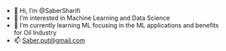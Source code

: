 - 👋 Hi, I’m @SaberSharifi
- 👀 I’m interested in Machine Learning and Data Science
- 🌱 I’m currently learning ML focusing in the ML applications and benefits for Oil Industry
- 📫 Saber.put@gmail.com

<!---
SaberSharifi/SaberSharifi is a ✨ special ✨ repository because its `README.md` (this file) appears on your GitHub profile.
You can click the Preview link to take a look at your changes.
--->
